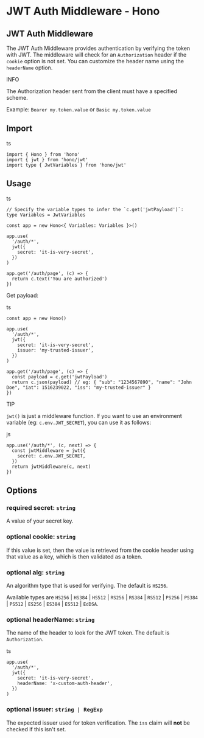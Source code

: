 # JWT Auth Middleware - Hono
JWT Auth Middleware [​](#jwt-auth-middleware)
---------------------------------------------

The JWT Auth Middleware provides authentication by verifying the token with JWT. The middleware will check for an `Authorization` header if the `cookie` option is not set. You can customize the header name using the `headerName` option.

INFO

The Authorization header sent from the client must have a specified scheme.

Example: `Bearer my.token.value` or `Basic my.token.value`

Import [​](#import)
-------------------

ts

```
import { Hono } from 'hono'
import { jwt } from 'hono/jwt'
import type { JwtVariables } from 'hono/jwt'
```


Usage [​](#usage)
-----------------

ts

```
// Specify the variable types to infer the `c.get('jwtPayload')`:
type Variables = JwtVariables

const app = new Hono<{ Variables: Variables }>()

app.use(
  '/auth/*',
  jwt({
    secret: 'it-is-very-secret',
  })
)

app.get('/auth/page', (c) => {
  return c.text('You are authorized')
})
```


Get payload:

ts

```
const app = new Hono()

app.use(
  '/auth/*',
  jwt({
    secret: 'it-is-very-secret',
    issuer: 'my-trusted-issuer',
  })
)

app.get('/auth/page', (c) => {
  const payload = c.get('jwtPayload')
  return c.json(payload) // eg: { "sub": "1234567890", "name": "John Doe", "iat": 1516239022, "iss": "my-trusted-issuer" }
})
```


TIP

`jwt()` is just a middleware function. If you want to use an environment variable (eg: `c.env.JWT_SECRET`), you can use it as follows:

js

```
app.use('/auth/*', (c, next) => {
  const jwtMiddleware = jwt({
    secret: c.env.JWT_SECRET,
  })
  return jwtMiddleware(c, next)
})
```


Options [​](#options)
---------------------

### required secret: `string` [​](#secret-string)

A value of your secret key.

### optional cookie: `string` [​](#cookie-string)

If this value is set, then the value is retrieved from the cookie header using that value as a key, which is then validated as a token.

### optional alg: `string` [​](#alg-string)

An algorithm type that is used for verifying. The default is `HS256`.

Available types are `HS256` | `HS384` | `HS512` | `RS256` | `RS384` | `RS512` | `PS256` | `PS384` | `PS512` | `ES256` | `ES384` | `ES512` | `EdDSA`.

### optional headerName: `string` [​](#headername-string)

The name of the header to look for the JWT token. The default is `Authorization`.

ts

```
app.use(
  '/auth/*',
  jwt({
    secret: 'it-is-very-secret',
    headerName: 'x-custom-auth-header',
  })
)
```


### optional issuer: `string | RegExp` [​](#issuer-string-regexp)

The expected issuer used for token verification. The `iss` claim will **not** be checked if this isn't set.